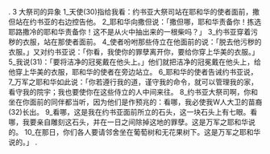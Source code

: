 . 3 
大祭司的异象 
1_天使(30)指给我看：约书亚大祭司站在耶和华的使者面前，撒但站在约书亚的右边控告他。 2_耶和华向撒但说：「撒但哪，耶和华责备你！拣选耶路撒冷的耶和华责备你！这不是从火中抽出来的一根柴吗？」 3_约书亚穿着污秽的衣服，站在那使者面前。 4_使者吩咐那些侍立在他面前的说：「脱去他污秽的衣服。」又对约书亚说：「你看，我使你的罪孽离开你，要给你穿上华美的衣服。」 5_我说(31)：「要将洁净的冠冕戴在他头上。」他们就把洁净的冠冕戴在他头上，给他穿上华美的衣服，耶和华的使者在旁边站立。 
6_耶和华的使者告诫约书亚说， 7_万军之耶和华如此说：「你若遵行我的道，谨守我的命令，就可以管理我的家，看守我的院宇；我也要使你在这些侍立的人中间来往。 8_约书亚大祭司啊，你和坐在你面前的同伴都当听，因为他们是作预兆的：看哪，我必使我W人大卫的苗裔(32)长出。 9_看哪，这是我在约书亚面前所立的石头，这一块石头上有七眼。看哪，我要亲自雕刻这石头，并在一日之间除掉这地的罪孽。这是万军之耶和华说的。 10_在那日，你们各人要请邻舍坐在葡萄树和无花果树下。这是万军之耶和华说的。」 
.